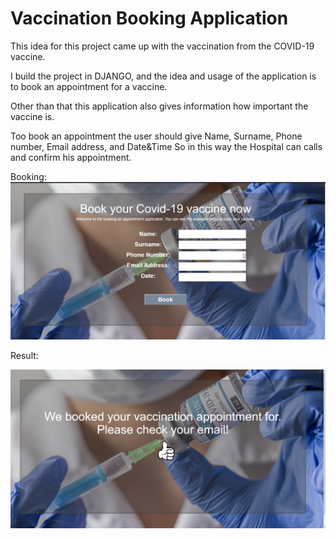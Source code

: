 # Vaccination Booking Application

This idea for this project came up with the vaccination from the COVID-19 vaccine.

I build the project in DJANGO, and the idea and usage of the application is to book an appointment for a vaccine.

Other than that this application also gives information how important the vaccine is.

Too book an appointment the user should give 
    Name, Surname, Phone number, Email address, and Date&Time
    So in this way the Hospital can calls and confirm his appointment.

Booking:
<img src="backreadme.png" alt="">



Result:

<img src="result.png">




